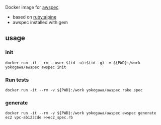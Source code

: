 Docker image for [awspec](https://github.com/k1LoW/awspec)

- based on [ruby:alpine](https://hub.docker.com/_/ruby/)
- awspec installed with gem

## usage

### init

```console
docker run -it --rm --user $(id -u):$(id -g) -v ${PWD}:/work yokogawa/awspec awspec init
```

### Run tests

```console
docker run -it --rm -v ${PWD}:/work yokogawa/awspec rake spec
```

### generate

```console
docker run -it --rm -v ${PWD}:/work yokogawa/awspec awspec generate ec2 vpc-ab123cde >>ec2_spec.rb
```

